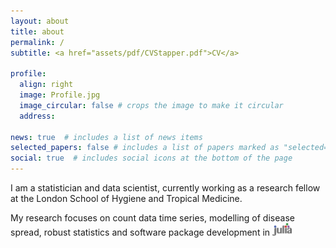 ```yaml
---
layout: about
title: about
permalink: /
subtitle: <a href="assets/pdf/CVStapper.pdf">CV</a>

profile:
  align: right
  image: Profile.jpg
  image_circular: false # crops the image to make it circular
  address:

news: true  # includes a list of news items
selected_papers: false # includes a list of papers marked as "selected={true}"
social: true  # includes social icons at the bottom of the page
---
```


I am a statistician and data scientist, currently working as a research fellow at the London School of Hygiene and Tropical Medicine.

My research focuses on count data time series, modelling of disease spread, robust statistics and software package development in <img src="assets/img/julia.png" height= "20"/>
